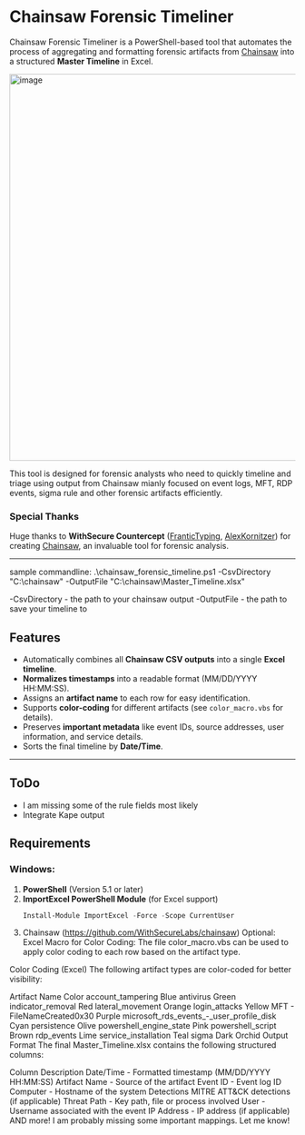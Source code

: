 # Chainsaw Forensic Timeliner

Chainsaw Forensic Timeliner is a PowerShell-based tool that automates the process of aggregating and formatting forensic artifacts from [Chainsaw](https://github.com/WithSecureLabs/chainsaw) into a structured **Master Timeline** in Excel.

<img width="681" alt="image" src="https://github.com/user-attachments/assets/fed4fdd0-be42-4c67-881f-df96a0e249b5" />



This tool is designed for forensic analysts who need to quickly timeline and triage using output from Chainsaw mianly focused on event logs, MFT, RDP events, sigma rule and other forensic artifacts efficiently.

### Special Thanks
Huge thanks to **WithSecure Countercept** ([FranticTyping](https://twitter.com/FranticTyping), [AlexKornitzer](https://twitter.com/AlexKornitzer)) for creating [Chainsaw](https://github.com/WithSecureLabs/chainsaw), an invaluable tool for forensic analysis.

---
sample commandline:
.\chainsaw_forensic_timeline.ps1 -CsvDirectory "C:\chainsaw" -OutputFile "C:\chainsaw\Master_Timeline.xlsx"

-CsvDirectory  - the path to your chainsaw output
-OutputFile - the path to save your timeline to

## Features
- Automatically combines all **Chainsaw CSV outputs** into a single **Excel timeline**.
- **Normalizes timestamps** into a readable format (MM/DD/YYYY HH:MM:SS).
- Assigns an **artifact name** to each row for easy identification.
- Supports **color-coding** for different artifacts (see `color_macro.vbs` for details).
- Preserves **important metadata** like event IDs, source addresses, user information, and service details.
- Sorts the final timeline by **Date/Time**.

---
## ToDo
- I am missing some of the rule fields most likely
- Integrate Kape output

## Requirements
### Windows:
1. **PowerShell** (Version 5.1 or later)
2. **ImportExcel PowerShell Module** (for Excel support)
   ```powershell
   Install-Module ImportExcel -Force -Scope CurrentUser
3. Chainsaw (https://github.com/WithSecureLabs/chainsaw)
Optional:
Excel Macro for Color Coding:
The file color_macro.vbs can be used to apply color coding to each row based on the artifact type.

Color Coding (Excel)
The following artifact types are color-coded for better visibility:

Artifact Name	Color
account_tampering	Blue
antivirus	Green
indicator_removal	Red
lateral_movement	Orange
login_attacks	Yellow
MFT - FileNameCreated0x30	Purple
microsoft_rds_events_-_user_profile_disk	Cyan
persistence	Olive
powershell_engine_state	Pink
powershell_script	Brown
rdp_events	Lime
service_installation	Teal
sigma	Dark Orchid
Output Format
The final Master_Timeline.xlsx contains the following structured columns:

Column	Description
Date/Time	- Formatted timestamp (MM/DD/YYYY HH:MM:SS)
Artifact Name	- Source of the artifact
Event ID	- Event log ID
Computer	- Hostname of the system
Detections	MITRE ATT&CK detections (if applicable)
Threat Path	- Key path, file or process involved
User	- Username associated with the event
IP Address	- IP address (if applicable)
AND more! I am probably missing some important mappings. Let me know!
